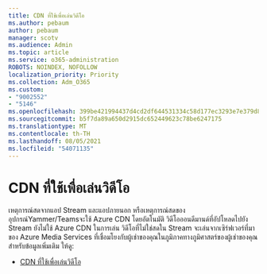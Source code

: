 ```yaml
---
title: CDN ที่ใช้เพื่อเล่นวิดีโอ
ms.author: pebaum
author: pebaum
manager: scotv
ms.audience: Admin
ms.topic: article
ms.service: o365-administration
ROBOTS: NOINDEX, NOFOLLOW
localization_priority: Priority
ms.collection: Adm_O365
ms.custom:
- "9002552"
- "5146"
ms.openlocfilehash: 399be421994437d4cd2df644531334c58d177ec3293e7e379d84cd8326823a63
ms.sourcegitcommit: b5f7da89a650d2915dc652449623c78be6247175
ms.translationtype: MT
ms.contentlocale: th-TH
ms.lasthandoff: 08/05/2021
ms.locfileid: "54071135"
---
```

# <a name="cdn-used-for-video-playback"></a>CDN ที่ใช้เพื่อเล่นวิดีโอ

เหตุการณ์สดจากแอป Stream และแอปภายนอก หรือเหตุการณ์สดของอุปกรณ์Yammer/Teamsจะใช้ Azure CDN โดยอัตโนมัติ วิดีโอออนดีมานด์ที่อัปโหลดไปยัง Stream ยังไม่ใช้ Azure CDN ในการเล่น วิดีโอที่ไม่ใช่สดใน Stream จะเล่นจากเซิร์ฟเวอร์ที่มาของ Azure Media Services ที่เชื่อมโยงกับผู้เช่าของคุณในภูมิภาคทางภูมิศาสตร์ของผู้เช่าของคุณ สำหรับข้อมูลเพิ่มเติม ให้ดู:

- [CDN ที่ใช้เพื่อเล่นวิดีโอ](https://docs.microsoft.com/stream/network-overview#cdn-used-for-video-playback)
